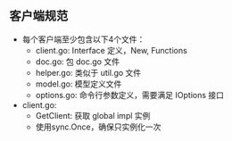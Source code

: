 ## 客户端规范

- 每个客户端至少包含以下4个文件：
  - client.go: Interface 定义，New, Functions
  - doc.go: 包 doc.go 文件
  - helper.go: 类似于 util.go 文件
  - model.go: 模型定义文件
  - options.go: 命令行参数定义，需要满足 IOptions 接口
- client.go: 
  - GetClient: 获取 global impl 实例
  - 使用sync.Once，确保只实例化一次
